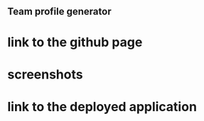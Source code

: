 ## Team profile generator

# link to the github page

# screenshots

# link to the deployed application
